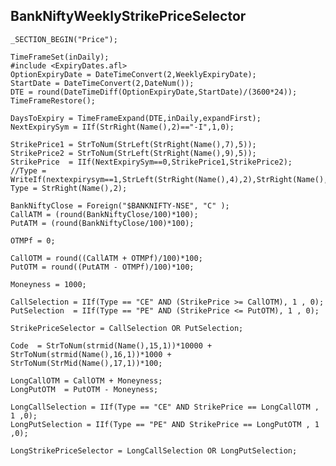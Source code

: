 ## BankNiftyWeeklyStrikePriceSelector

    _SECTION_BEGIN("Price"); 

    TimeFrameSet(inDaily);
    #include <ExpiryDates.afl>  
    OptionExpiryDate = DateTimeConvert(2,WeeklyExpiryDate);
    StartDate = DateTimeConvert(2,DateNum());
    DTE = round(DateTimeDiff(OptionExpiryDate,StartDate)/(3600*24));
    TimeFrameRestore();

    DaysToExpiry = TimeFrameExpand(DTE,inDaily,expandFirst);
    NextExpirySym = IIf(StrRight(Name(),2)=="-I",1,0);

    StrikePrice1 = StrToNum(StrLeft(StrRight(Name(),7),5));
    StrikePrice2 = StrToNum(StrLeft(StrRight(Name(),9),5));
    StrikePrice  = IIf(NextExpirySym==0,StrikePrice1,StrikePrice2);  
    //Type = WriteIf(nextexpirysym==1,StrLeft(StrRight(Name(),4),2),StrRight(Name(),2));
    Type = StrRight(Name(),2);

    BankNiftyClose = Foreign("$BANKNIFTY-NSE", "C" );
    CallATM = (round(BankNiftyClose/100)*100);
    PutATM = (round(BankNiftyClose/100)*100);

    OTMPf = 0;

    CallOTM = round((CallATM + OTMPf)/100)*100;
    PutOTM = round((PutATM - OTMPf)/100)*100;

    Moneyness = 1000;

    CallSelection = IIf(Type == "CE" AND (StrikePrice >= CallOTM), 1 , 0);
    PutSelection  = IIf(Type == "PE" AND (StrikePrice <= PutOTM), 1 , 0);

    StrikePriceSelector = CallSelection OR PutSelection;

    Code  = StrToNum(strmid(Name(),15,1))*10000 + StrToNum(strmid(Name(),16,1))*1000 + StrToNum(StrMid(Name(),17,1))*100;

    LongCallOTM = CallOTM + Moneyness;
    LongPutOTM  = PutOTM - Moneyness;

    LongCallSelection = IIf(Type == "CE" AND StrikePrice == LongCallOTM , 1 ,0);
    LongPutSelection = IIf(Type == "PE" AND StrikePrice == LongPutOTM , 1 ,0);

    LongStrikePriceSelector = LongCallSelection OR LongPutSelection;
